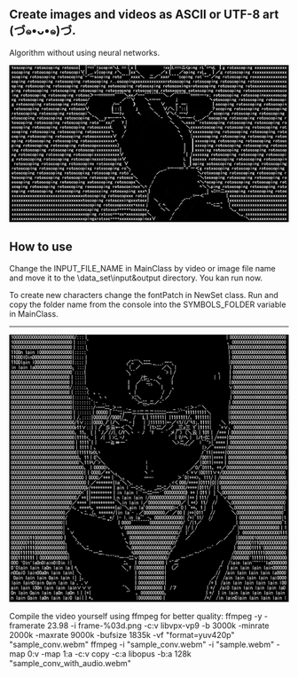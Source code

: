 ## Create images and videos as ASCII or UTF-8 art  (づ๑•ᴗ•๑)づ.
Algorithm without using neural networks.


![preview](https://github.com/AndreiIljuhin/ascii-2L/blob/master/preview0.gif)

How to use
---
Change the INPUT_FILE_NAME in MainClass by video or image file name and move it to the \data_set\input&output directory. You kan run now.

To create new characters change the fontPatch in NewSet class. Run and copy the folder name from the console into the SYMBOLS_FOLDER variable in MainClass.

***

![preview](https://github.com/AndreiIljuhin/ascii-2L/blob/master/preview2.png)

Compile the video yourself using ffmpeg for better quality:
ffmpeg -y -framerate 23.98 -i frame-%03d.png -c:v libvpx-vp9 -b 3000k -minrate 2000k -maxrate 9000k -bufsize 1835k -vf "format=yuv420p" "sample_conv.webm"
ffmpeg -i "sample_conv.webm" -i "sample.webm" -map 0:v -map 1:a -c:v copy -c:a libopus -b:a 128k "sample_conv_with_audio.webm"
